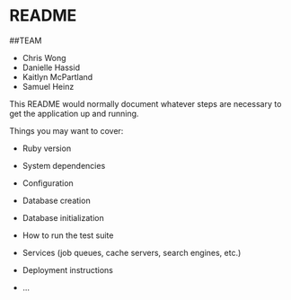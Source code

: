 # README

##TEAM
* Chris Wong 
* Danielle Hassid
* Kaitlyn McPartland
* Samuel Heinz

This README would normally document whatever steps are necessary to get the
application up and running.

Things you may want to cover:

* Ruby version

* System dependencies

* Configuration

* Database creation

* Database initialization

* How to run the test suite

* Services (job queues, cache servers, search engines, etc.)

* Deployment instructions

* ...
